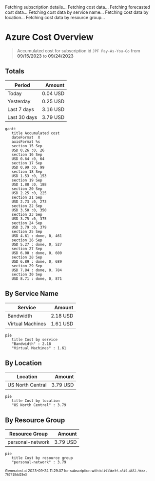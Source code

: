 Fetching subscription details...
Fetching cost data...
Fetching forecasted cost data...
Fetching cost data by service name...
Fetching cost data by location...
Fetching cost data by resource group...
# Azure Cost Overview

> Accumulated cost for subscription id `JPF Pay-As-You-Go` from **09/15/2023** to **09/24/2023**

## Totals

|Period|Amount|
|---|---:|
|Today|0.04 USD|
|Yesterday|0.25 USD|
|Last 7 days|3.16 USD|
|Last 30 days|3.79 USD|

```mermaid
gantt
   title Accumulated cost
   dateFormat  X
   axisFormat %s
   section 15 Sep
   USD 0.26 :0, 26
   section 16 Sep
   USD 0.64 :0, 64
   section 17 Sep
   USD 0.99 :0, 99
   section 18 Sep
   USD 1.53 :0, 153
   section 19 Sep
   USD 1.88 :0, 188
   section 20 Sep
   USD 2.25 :0, 225
   section 21 Sep
   USD 2.73 :0, 273
   section 22 Sep
   USD 3.50 :0, 350
   section 23 Sep
   USD 3.75 :0, 375
   section 24 Sep
   USD 3.79 :0, 379
   section 25 Sep
   USD 4.61 : done, 0, 461
   section 26 Sep
   USD 5.27 : done, 0, 527
   section 27 Sep
   USD 6.00 : done, 0, 600
   section 28 Sep
   USD 6.89 : done, 0, 689
   section 29 Sep
   USD 7.84 : done, 0, 784
   section 30 Sep
   USD 8.71 : done, 0, 871
```

## By Service Name

|Service|Amount|
|---|---:|
|Bandwidth|2.18 USD|
|Virtual Machines|1.61 USD|

```mermaid
pie
   title Cost by service
   "Bandwidth" : 2.18
   "Virtual Machines" : 1.61
```

## By Location

|Location|Amount|
|---|---:|
|US North Central|3.79 USD|

```mermaid
pie
   title Cost by location
   "US North Central" : 3.79
```

## By Resource Group

|Resource Group|Amount|
|---|---:|
|personal-network|3.79 USD|

```mermaid
pie
   title Cost by resource group
   "personal-network" : 3.79
```

<sup>Generated at 2023-09-24 11:29:07 for subscription with id `4913be3f-a345-4652-9bba-767418dd25e3`</sup>
